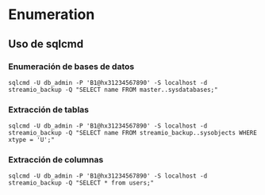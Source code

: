 # Enumeration

## Uso de sqlcmd

### Enumeración de bases de datos

```null
sqlcmd -U db_admin -P 'B1@hx31234567890' -S localhost -d streamio_backup -Q "SELECT name FROM master..sysdatabases;"
```

### Extracción de tablas

```null
sqlcmd -U db_admin -P 'B1@hx31234567890' -S localhost -d streamio_backup -Q "SELECT name FROM streamio_backup..sysobjects WHERE xtype = 'U';"
```

### Extracción de columnas

```null
sqlcmd -U db_admin -P 'B1@hx31234567890' -S localhost -d streamio_backup -Q "SELECT * from users;"
```

